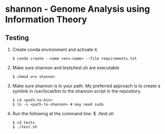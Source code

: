 # shannon - Genome Analysis using Information Theory

## Testing

1. Create conda environment and activate it.
   ```shell
   $ conda create --name <env-name> --file requirements.txt
   ```
2. Make sure shannon and tests/test.sh are executable
   ```shell
   $ chmod u+x shannon
   ```
3. Make sure shannon is in your path. My preferred approach is to create a symlink in /usr/local/bin to the shannon script in the repository.
   ```shell
   $ cd <path-to-bin>
   $ ln -s <path-to-shannon> # may need sudo
   ```
4. Run the following at the command line: $ ./test.sh
   ```shell
   $ cd tests
   $ ./test.sh
   ```

